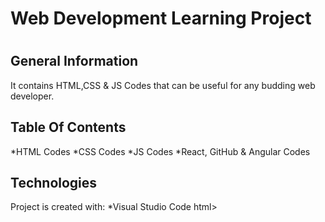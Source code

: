 <!DOCTYPE html>
<html>
<body>
<H1>Web Development Learning Project<H1>
<H2>General Information</H2>
It contains HTML,CSS & JS Codes that can be useful for any budding web developer. 
<H2>Table Of Contents</H2>
*HTML Codes
*CSS Codes
*JS Codes
*React, GitHub & Angular Codes

<H2>Technologies</H2>
Project is created with:
*Visual Studio Code
</body>
</body>html>

